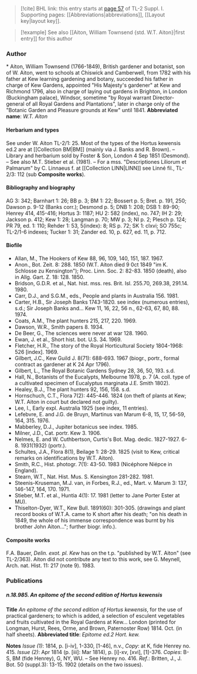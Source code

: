 > [!cite] BHL link: this entry starts at [page 57](https://www.biodiversitylibrary.org/page/33264746) of TL-2 Suppl. I.
> Supporting pages: [[Abbreviations|abbreviations]], [[Layout key|layout key]].

> [!example] See also [[Aiton, William Townsend {std. W.T. Aiton}|first entry]] for this author

### Author

\* Aiton, William Townsend (1766-1849), British gardener and botanist, son of W. Aiton, went to schools at Chiswick and Camberwell, from 1782 with his father at Kew learning gardening and botany, succeeded his father in charge of Kew Gardens, appointed "His Majesty's gardener" at Kew and Richmond 1796, also in charge of laying out gardens in Brighton, in London (Buckingham palace), Windsor, sometime "by Royal warrant Director-general of all Royal Gardens and Plantations", later in charge only of the "Botanic Garden and Pleasure grounds at Kew" until 1841. 
**Abbreviated name**: *W.T. Aiton*

#### Herbarium and types

See under W. Aiton TL-2/1: 25. Most of the types of the Hortus kewensis ed.2 are at [[Collection BM|BM]] (mainly via J. Banks and R. Brown). – Library and herbarium sold by Foster & Son, London 4 Sep 1851 (Desmond). – See also M.T. Stieber et al. (1981). – For a mss. "Descriptiones Liliorum et Palmarum" by C. Linnaeus f. at [[Collection LINN|LINN]] see Linné fil., TL-2/3: 112 (sub **Composite works**).

#### Bibliography and biography

AG 3: 342; Barnhart 1: 26; BB p. 3; BM 1: 22; Bossert p. 5; Bret. p. 191, 250; Dawson p. 9-12 (Banks corr.); Desmond p. 5; DNB 1: 208; DSB 1: 89-90; Henrey 414, 415-416; Hortus 3: 1187; HU 2: 582 (index), no. 747; IH 2: 29; Jackson p. 412; Kew 1: 28; Langman p. 70; MW p. 3; NI p. 2; Plesch p. 124; PR 79, ed. 1: 110; Rehder 1: 53, 5(index): 8; RS p. 72; SK 1: clxvi; SO 755c; TL-2/1-6 indexes; Tucker 1: 31; Zander ed. 10, p. 627, ed. 11, p. 712.

#### Biofile

- Allan, M., The Hookers of Kew 88, 96, 109, 140, 151, 187. 1967.
- Anon., Bot. Zeit. 8: 288. 1850 (W.T. Aiton died 9 0ct 1849 "im K. Schlosse zu Kensington"); Proc. Linn. Soc. 2: 82-83. 1850 (death), also in Allg. Gart. Z. 18: 128. 1850.
- Bridson, G.D.R. et al., Nat. hist. mss. res. Brit. Isl. 255.70, 269.38, 291.14. 1980.
- Carr, D.J., and S.G.M., eds., People and plants in Australia 156. 1981.
- Carter, H.B., Sir Joseph Banks 1743-1820. see index (numerous entries), s.d.; Sir Joseph Banks and... Kew 11, 16, 22, 56 n., 62-63, 67, 80, 88. 1974.
- Coats, A.M., The plant hunters 215, 217, 220. 1969.
- Dawson, W.R., Smith papers 8. 1934.
- De Beer, G., The sciences were never at war 128. 1960.
- Ewan, J. et al., Short hist. bot. U.S. 34. 1969.
- Fletcher, H.R., The story of the Royal Horticultural Society 1804-1968: 526 \[index\]. 1969.
- Gilbert, J.C., Kew Guild J. 8(71): 688-693. 1967 (biogr., portr., formal contract as gardener at K 24 Apr 1796).
- Gilbert, L., The Royal Botanic Gardens Sydney 28, 36, 50, 193. s.d.
- Hall, N., Botanists of the Eucalypts, Melbourne 1978, p. 7 (A. coll. type of a cultivated specimen of Eucalyptus marginata J.E. Smith 1802).
- Healey, B.J., The plant hunters 92, 156, 158. s.d.
- Hornschuch, C.T., Flora 7(2): 445-446. 1824 (on theft of plants at Kew; W.T. Aiton in court but declared not guilty).
- Lee, I., Early expl. Australia 1925 (see index, 11 entries).
- Lefebvre, E. and J.G. de Bruyn, Martinus van Marum 6-8, 15, 17, 56-59, 164, 315. 1976.
- Mabberley, D.J., Jupiter botanicus see index. 1985.
- Milner, J.D., Cat. portr. Kew 3. 1906.
- Nelmes, E. and W. Cuthbertson, Curtis's Bot. Mag. dedic. 1827-1927. 6-8. 1931(1932) (portr.).
- Schultes, J.A., Flora 8(1), Beilage 1: 28-29. 1825 (visit to Kew, critical remarks on identifications by W.T. Aiton).
- Smith, R.C., Hist. photogr. 7(1): 43-50. 1983 (Nicéphore Niépce in England).
- Stearn, W.T., Nat. Hist. Mus. S. Kensington 281-282. 1981.
- Steenis-Kruseman, M.J. van, *in* Forbes, R.J., ed., Mart. v. Marum 3: 137, 146-147, 164, 170. 1971.
- Stieber, M.T. et al., Huntia 4(1): 17. 1981 (letter to Jane Porter Ester at MU).
- Thiselton-Dyer, W.T., Kew Bull. 1891(60): 301-305. (drawings and plant record books of W.T.A. came to K short after his death; "on his death in 1849, the whole of his immense correspondence was burnt by his brother John Aiton..."; further biogr. info.).

#### Composite works

F.A. Bauer, *Delin. exot. pl. Kew* has on the t.p. "published by W.T. Aiton" (see TL-2/363). Aiton did not contribute any text to this work, see G. Meynell, Arch. nat. Hist. 11: 217 (note 9). 1983.

### Publications

##### n.18.985. An epitome of the second edition of Hortus kewensis

**Title**
*An epitome of the second edition of Hortus kewensis*, for the use of practical gardeners; to which is added, a selection of esculent vegetables and fruits cultivated in the Royal Gardens at Kew... London (printed for Longman, Hurst, Rees, Orme, and Brown, Paternoster Row) 1814. Oct. (in half sheets).
**Abbreviated title**: *Epitome ed.2 Hort. kew.*

**Notes**
*Issue (1)*: 1814, p. \[i-iv\], 1-330, \[1-46\], n.v., *Copy*: at K, fide Henrey no. 415.
*Issue (2)*: Apr 1814 (p. \[iii\]: Mar 1814), p. \[i\]-xv, \[xvi\], \[1\]-376. *Copies*: B-S, BM (fide Henrey), G, NY, WU. – See Henrey no. 416.
*Ref*.: Britten, J., J. Bot. 50 (suppl.3): 13-15. 1902 (details on the two issues).

